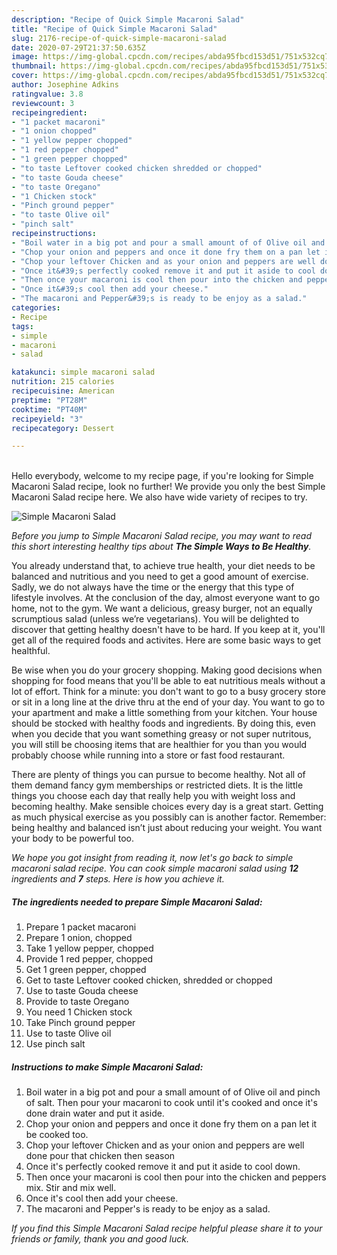 ```yaml
---
description: "Recipe of Quick Simple Macaroni Salad"
title: "Recipe of Quick Simple Macaroni Salad"
slug: 2176-recipe-of-quick-simple-macaroni-salad
date: 2020-07-29T21:37:50.635Z
image: https://img-global.cpcdn.com/recipes/abda95fbcd153d51/751x532cq70/simple-macaroni-salad-recipe-main-photo.jpg
thumbnail: https://img-global.cpcdn.com/recipes/abda95fbcd153d51/751x532cq70/simple-macaroni-salad-recipe-main-photo.jpg
cover: https://img-global.cpcdn.com/recipes/abda95fbcd153d51/751x532cq70/simple-macaroni-salad-recipe-main-photo.jpg
author: Josephine Adkins
ratingvalue: 3.8
reviewcount: 3
recipeingredient:
- "1 packet macaroni"
- "1 onion chopped"
- "1 yellow pepper chopped"
- "1 red pepper chopped"
- "1 green pepper chopped"
- "to taste Leftover cooked chicken shredded or chopped"
- "to taste Gouda cheese"
- "to taste Oregano"
- "1 Chicken stock"
- "Pinch ground pepper"
- "to taste Olive oil"
- "pinch salt"
recipeinstructions:
- "Boil water in a big pot and pour a small amount of of Olive oil and pinch of salt. Then pour your macaroni to cook until it&#39;s cooked and once it&#39;s done drain water and put it aside."
- "Chop your onion and peppers and once it done fry them on a pan let it be cooked too."
- "Chop your leftover Chicken and as your onion and peppers are well done pour that chicken then season"
- "Once it&#39;s perfectly cooked remove it and put it aside to cool down."
- "Then once your macaroni is cool then pour into the chicken and peppers mix. Stir and mix well."
- "Once it&#39;s cool then add your cheese."
- "The macaroni and Pepper&#39;s is ready to be enjoy as a salad."
categories:
- Recipe
tags:
- simple
- macaroni
- salad

katakunci: simple macaroni salad 
nutrition: 215 calories
recipecuisine: American
preptime: "PT28M"
cooktime: "PT40M"
recipeyield: "3"
recipecategory: Dessert

---
```

<br>
Hello everybody, welcome to my recipe page, if you're looking for Simple Macaroni Salad recipe, look no further! We provide you only the best Simple Macaroni Salad recipe here. We also have wide variety of recipes to try.
<br>


![Simple Macaroni Salad](https://img-global.cpcdn.com/recipes/abda95fbcd153d51/751x532cq70/simple-macaroni-salad-recipe-main-photo.jpg)

<i>Before you jump to Simple Macaroni Salad recipe, you may want to read this short interesting healthy tips about <strong>The Simple Ways to Be Healthy</strong>.</i>

You already understand that, to achieve true health, your diet needs to be balanced and nutritious and you need to get a good amount of exercise. Sadly, we do not always have the time or the energy that this type of lifestyle involves. At the conclusion of the day, almost everyone want to go home, not to the gym. We want a delicious, greasy burger, not an equally scrumptious salad (unless we’re vegetarians). You will be delighted to discover that getting healthy doesn't have to be hard. If you keep at it, you'll get all of the required foods and activites. Here are some basic ways to get healthful.

Be wise when you do your grocery shopping. Making good decisions when shopping for food means that you'll be able to eat nutritious meals without a lot of effort. Think for a minute: you don't want to go to a busy grocery store or sit in a long line at the drive thru at the end of your day. You want to go to your apartment and make a little something from your kitchen. Your house should be stocked with healthy foods and ingredients. By doing this, even when you decide that you want something greasy or not super nutritous, you will still be choosing items that are healthier for you than you would probably choose while running into a store or fast food restaurant.

There are plenty of things you can pursue to become healthy. Not all of them demand fancy gym memberships or restricted diets. It is the little things you choose each day that really help you with weight loss and becoming healthy. Make sensible choices every day is a great start. Getting as much physical exercise as you possibly can is another factor. Remember: being healthy and balanced isn’t just about reducing your weight. You want your body to be powerful too. 


<i>We hope you got insight from reading it, now let's go back to simple macaroni salad recipe. You can cook simple macaroni salad using <strong>12</strong> ingredients and <strong>7</strong> steps. Here is how you achieve it.
</i>

##### The ingredients needed to prepare Simple Macaroni Salad:

1. Prepare 1 packet macaroni
1. Prepare 1 onion, chopped
1. Take 1 yellow pepper, chopped
1. Provide 1 red pepper, chopped
1. Get 1 green pepper, chopped
1. Get to taste Leftover cooked chicken, shredded or chopped
1. Use to taste Gouda cheese
1. Provide to taste Oregano
1. You need 1 Chicken stock
1. Take Pinch ground pepper
1. Use to taste Olive oil
1. Use pinch salt


##### Instructions to make Simple Macaroni Salad:

1. Boil water in a big pot and pour a small amount of of Olive oil and pinch of salt. Then pour your macaroni to cook until it&#39;s cooked and once it&#39;s done drain water and put it aside.
1. Chop your onion and peppers and once it done fry them on a pan let it be cooked too.
1. Chop your leftover Chicken and as your onion and peppers are well done pour that chicken then season
1. Once it&#39;s perfectly cooked remove it and put it aside to cool down.
1. Then once your macaroni is cool then pour into the chicken and peppers mix. Stir and mix well.
1. Once it&#39;s cool then add your cheese.
1. The macaroni and Pepper&#39;s is ready to be enjoy as a salad.


<i>If you find this Simple Macaroni Salad recipe helpful please share it to your friends or family, thank you and good luck.</i>
